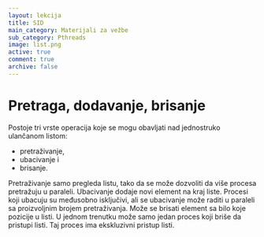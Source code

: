 ```yaml
---
layout: lekcija
title: SID
main_category: Materijali za vežbe
sub_category: Pthreads
image: list.png
active: true
comment: true
archive: false
---
```


# Pretraga, dodavanje, brisanje

Postoje tri vrste operacija koje se mogu obavljati nad jednostruko ulančanom listom:

* pretraživanje,
* ubacivanje i
* brisanje.

Pretraživanje samo pregleda listu, tako da se može dozvoliti da više procesa pretražuju u paraleli. Ubacivanje dodaje novi element na kraj liste. Procesi koji ubacuju su međusobno isključivi, ali se ubacivanje može raditi u paraleli sa proizvoljnim brojem pretraživanja. Može se brisati element sa bilo koje pozicije u listi. U jednom trenutku može samo jedan proces koji briše da pristupi listi. Taj proces ima ekskluzivni pristup listi.
